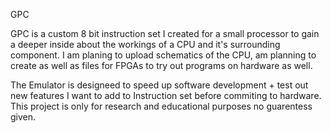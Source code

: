 GPC


GPC is a custom 8 bit instruction set I created for a small processor to gain a deeper inside about the workings of a CPU and it's surrounding component. I am planing to upload schematics of the CPU, am planning to create as well as files for FPGAs to try out programs on hardware as well.

The Emulator is designeed to speed up software development + test out new features I want to add to Instruction set before commiting to hardware.
This project is only for research and educational purposes no guarentess given.
